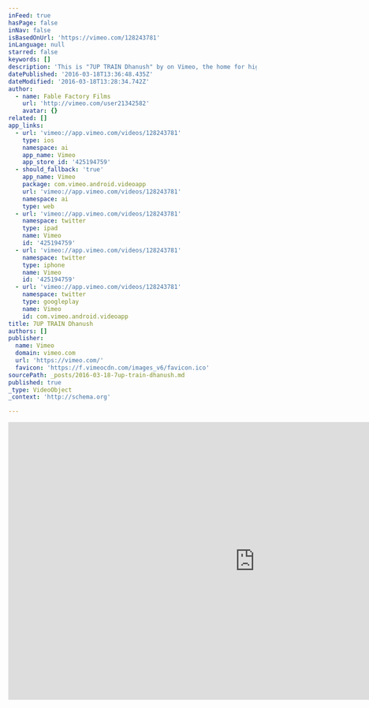 ```yaml
---
inFeed: true
hasPage: false
inNav: false
isBasedOnUrl: 'https://vimeo.com/128243781'
inLanguage: null
starred: false
keywords: []
description: 'This is "7UP TRAIN Dhanush" by on Vimeo, the home for high quality videos and the people who love them.'
datePublished: '2016-03-18T13:36:48.435Z'
dateModified: '2016-03-18T13:28:34.742Z'
author:
  - name: Fable Factory Films
    url: 'http://vimeo.com/user21342582'
    avatar: {}
related: []
app_links:
  - url: 'vimeo://app.vimeo.com/videos/128243781'
    type: ios
    namespace: ai
    app_name: Vimeo
    app_store_id: '425194759'
  - should_fallback: 'true'
    app_name: Vimeo
    package: com.vimeo.android.videoapp
    url: 'vimeo://app.vimeo.com/videos/128243781'
    namespace: ai
    type: web
  - url: 'vimeo://app.vimeo.com/videos/128243781'
    namespace: twitter
    type: ipad
    name: Vimeo
    id: '425194759'
  - url: 'vimeo://app.vimeo.com/videos/128243781'
    namespace: twitter
    type: iphone
    name: Vimeo
    id: '425194759'
  - url: 'vimeo://app.vimeo.com/videos/128243781'
    namespace: twitter
    type: googleplay
    name: Vimeo
    id: com.vimeo.android.videoapp
title: 7UP TRAIN Dhanush
authors: []
publisher:
  name: Vimeo
  domain: vimeo.com
  url: 'https://vimeo.com/'
  favicon: 'https://f.vimeocdn.com/images_v6/favicon.ico'
sourcePath: _posts/2016-03-18-7up-train-dhanush.md
published: true
_type: VideoObject
_context: 'http://schema.org'

---
```

<iframe src="https://cdn.embedly.com/widgets/media.html?src=https%3A%2F%2Fplayer.vimeo.com%2Fvideo%2F128243781&amp;url=https%3A%2F%2Fvimeo.com%2F128243781&amp;image=http%3A%2F%2Fi.vimeocdn.com%2Fvideo%2F519303947_1280.jpg&amp;key=b7d04c9b404c499eba89ee7072e1c4f7&amp;type=text%2Fhtml&amp;schema=vimeo" width="1000" height="563" scrolling="no" frameborder="0" allowfullscreen="allowfullscreen" style=""></iframe>
